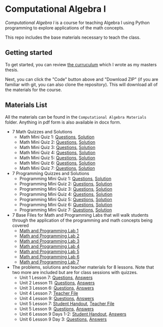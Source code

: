 # Computational Algebra I
_Computational Algebra I_ is a course for teaching Algebra I using Python programming to explore applications of the math concepts. 

This repo includes the base materials necessary to teach the class.

## Getting started

To get started, you can  review [the curruculum](./Curriculum/ComputationalAlgebra.pdf) which I wrote as my masters thesis. 

Next, you can click the "Code" button above and "Download ZIP" (if you are familiar with git, you can also clone the repository). This will download all of the materials for the course.


## Materials List
All the materials can be found in the `Computational Algebra Materials` folder. Anything in pdf form is also available in docx form. 
<ul>
    <li>7 Math Quizzes and Solutions
        <ul>
            <li>Math Mini Quiz 1: <a href=
            "https://github.com/TonyTerrasa/computational-algebra-1/blob/main/Computational%20Algebra%20Materials/MathMiniQuizzes/MathMiniQuiz1.pdf">
                Questions</a>, <a href=
                "https://github.com/TonyTerrasa/computational-algebra-1/blob/main/Computational%20Algebra%20Materials/MathMiniQuizzes/Solutions/MathMiniQuiz1_SOLUTION.pdf">
                Solution</a>
            </li>
            <li>Math Mini Quiz 2: <a href=
            "https://github.com/TonyTerrasa/computational-algebra-1/blob/main/Computational%20Algebra%20Materials/MathMiniQuizzes/MathMiniQuiz2.pdf">
                Questions</a>, <a href=
                "https://github.com/TonyTerrasa/computational-algebra-1/blob/main/Computational%20Algebra%20Materials/MathMiniQuizzes/Solutions/MathMiniQuiz2_SOLUTION.pdf">
                Solution</a>
            </li>
            <li>Math Mini Quiz 3: <a href=
            "https://github.com/TonyTerrasa/computational-algebra-1/blob/main/Computational%20Algebra%20Materials/MathMiniQuizzes/MathMiniQuiz3.pdf">
                Questions</a>, <a href=
                "https://github.com/TonyTerrasa/computational-algebra-1/blob/main/Computational%20Algebra%20Materials/MathMiniQuizzes/Solutions/MathMiniQuiz3_SOLUTION.pdf">
                Solution</a>
            </li>
            <li>Math Mini Quiz 4: <a href=
            "https://github.com/TonyTerrasa/computational-algebra-1/blob/main/Computational%20Algebra%20Materials/MathMiniQuizzes/MathMiniQuiz4.pdf">
                Questions</a>, <a href=
                "https://github.com/TonyTerrasa/computational-algebra-1/blob/main/Computational%20Algebra%20Materials/MathMiniQuizzes/Solutions/MathMiniQuiz4_SOLUTION.pdf">
                Solution</a>
            </li>
            <li>Math Mini Quiz 5: <a href=
            "https://github.com/TonyTerrasa/computational-algebra-1/blob/main/Computational%20Algebra%20Materials/MathMiniQuizzes/MathMiniQuiz5.pdf">
                Questions</a>, <a href=
                "https://github.com/TonyTerrasa/computational-algebra-1/blob/main/Computational%20Algebra%20Materials/MathMiniQuizzes/Solutions/MathMiniQuiz5_SOLUTION.pdf">
                Solution</a>
            </li>
            <li>Math Mini Quiz 6: <a href=
            "https://github.com/TonyTerrasa/computational-algebra-1/blob/main/Computational%20Algebra%20Materials/MathMiniQuizzes/MathMiniQuiz6.pdf">
                Questions</a>, <a href=
                "https://github.com/TonyTerrasa/computational-algebra-1/blob/main/Computational%20Algebra%20Materials/MathMiniQuizzes/Solutions/MathMiniQuiz6_SOLUTION.pdf">
                Solution</a>
            </li>
            <li>Math Mini Quiz 7: <a href=
            "https://github.com/TonyTerrasa/computational-algebra-1/blob/main/Computational%20Algebra%20Materials/MathMiniQuizzes/MathMiniQuiz7.pdf">
                Questions</a>, <a href=
                "https://github.com/TonyTerrasa/computational-algebra-1/blob/main/Computational%20Algebra%20Materials/MathMiniQuizzes/Solutions/MathMiniQuiz7_SOLUTION.pdf">
                Solution</a>
            </li>
        </ul>
    </li>
    <li>7 Programming Quizzes and Solutions
        <ul>
            <li>Programming Mini Quiz 1: <a href=
            "https://github.com/TonyTerrasa/computational-algebra-1/blob/main/Computational%20Algebra%20Materials/ProgrammingMiniQuizes/ProgrammingMiniQuiz1.ipynb">
                Questions</a>, <a href=
                "https://github.com/TonyTerrasa/computational-algebra-1/blob/main/Computational%20Algebra%20Materials/ProgrammingMiniQuizes/Answers/ProgrammingMiniQuiz1_ANSWER.ipynb">
                Solution</a>
            </li>
            <li>Programming Mini Quiz 2: <a href=
            "https://github.com/TonyTerrasa/computational-algebra-1/blob/main/Computational%20Algebra%20Materials/ProgrammingMiniQuizes/ProgrammingMiniQuiz2.ipynb">
                Questions</a>, <a href=
                "https://github.com/TonyTerrasa/computational-algebra-1/blob/main/Computational%20Algebra%20Materials/ProgrammingMiniQuizes/Answers/ProgrammingMiniQuiz2_ANSWER.ipynb">
                Solution</a>
            </li>
            <li>Programming Mini Quiz 3: <a href=
            "https://github.com/TonyTerrasa/computational-algebra-1/blob/main/Computational%20Algebra%20Materials/ProgrammingMiniQuizes/ProgrammingMiniQuiz3.ipynb">
                Questions</a>, <a href=
                "https://github.com/TonyTerrasa/computational-algebra-1/blob/main/Computational%20Algebra%20Materials/ProgrammingMiniQuizes/Answers/ProgrammingMiniQuiz3_ANSWER.ipynb">
                Solution</a>
            </li>
            <li>Programming Mini Quiz 4: <a href=
            "https://github.com/TonyTerrasa/computational-algebra-1/blob/main/Computational%20Algebra%20Materials/ProgrammingMiniQuizes/ProgrammingMiniQuiz4.ipynb">
                Questions</a>, <a href=
                "https://github.com/TonyTerrasa/computational-algebra-1/blob/main/Computational%20Algebra%20Materials/ProgrammingMiniQuizes/Answers/ProgrammingMiniQuiz4_ANSWER.ipynb">
                Solution</a>
            </li>
            <li>Programming Mini Quiz 5: <a href=
            "https://github.com/TonyTerrasa/computational-algebra-1/blob/main/Computational%20Algebra%20Materials/ProgrammingMiniQuizes/ProgrammingMiniQuiz5.ipynb">
                Questions</a>, <a href=
                "https://github.com/TonyTerrasa/computational-algebra-1/blob/main/Computational%20Algebra%20Materials/ProgrammingMiniQuizes/Answers/ProgrammingMiniQuiz5_ANSWER.ipynb">
                Solution</a>
            </li>
            <li>Programming Mini Quiz 6: <a href=
            "https://github.com/TonyTerrasa/computational-algebra-1/blob/main/Computational%20Algebra%20Materials/ProgrammingMiniQuizes/ProgrammingMiniQuiz6.ipynb">
                Questions</a>, <a href=
                "https://github.com/TonyTerrasa/computational-algebra-1/blob/main/Computational%20Algebra%20Materials/ProgrammingMiniQuizes/Answers/ProgrammingMiniQuiz6_ANSWER.ipynb">
                Solution</a>
            </li>
            <li>Programming Mini Quiz 7: <a href=
            "https://github.com/TonyTerrasa/computational-algebra-1/blob/main/Computational%20Algebra%20Materials/ProgrammingMiniQuizes/ProgrammingMiniQuiz7.ipynb">
                Questions</a>, <a href=
                "https://github.com/TonyTerrasa/computational-algebra-1/blob/main/Computational%20Algebra%20Materials/ProgrammingMiniQuizes/Answers/ProgrammingMiniQuiz7_ANSWER.ipynb">
                Solution</a>
            </li>
        </ul>
    </li>
    <li>7 Base Files for Math and Programming Labs that will
    walk students through the application of the programming
    and math concepts being covered
        <ul>
            <li>
                <a href=
                "https://github.com/TonyTerrasa/computational-algebra-1/blob/main/Computational%20Algebra%20Materials/Labs/Lab1.ipynb">
                Math and Programming Lab 1</a>
            </li>
            <li>
                <a href=
                "https://github.com/TonyTerrasa/computational-algebra-1/blob/main/Computational%20Algebra%20Materials/Labs/Lab2.ipynb">
                Math and Programming Lab 2</a>
            </li>
            <li>
                <a href=
                "https://github.com/TonyTerrasa/computational-algebra-1/blob/main/Computational%20Algebra%20Materials/Labs/Lab3.ipynb">
                Math and Programming Lab 3</a>
            </li>
            <li>
                <a href=
                "https://github.com/TonyTerrasa/computational-algebra-1/blob/main/Computational%20Algebra%20Materials/Labs/Lab4.ipynb">
                Math and Programming Lab 4</a>
            </li>
            <li>
                <a href=
                "https://github.com/TonyTerrasa/computational-algebra-1/blob/main/Computational%20Algebra%20Materials/Labs/Lab5.ipynb">
                Math and Programming Lab 5</a>
            </li>
            <li>
                <a href=
                "https://github.com/TonyTerrasa/computational-algebra-1/blob/main/Computational%20Algebra%20Materials/Labs/Lab6.ipynb">
                Math and Programming Lab 6</a>
            </li>
            <li>
                <a href=
                "https://github.com/TonyTerrasa/computational-algebra-1/blob/main/Computational%20Algebra%20Materials/Labs/Lab7.ipynb">
                Math and Programming Lab 7</a>
            </li>
        </ul>
    </li>
    <li>The problems, solutions and teacher materials for 8
    lessons. Note that two more are included but are for class
    sessions with quizzes.
        <ul>
            <li>Unit 1 Lesson 7: <a href=
            "https://github.com/TonyTerrasa/computational-algebra-1/blob/main/Computational%20Algebra%20Materials/LessonPlanMaterials/Unit1Lesson7.ipynb">
                Questions</a>, <a href=
                "https://github.com/TonyTerrasa/computational-algebra-1/blob/main/Computational%20Algebra%20Materials/LessonPlanMaterials/Unit1Lesson7_SOLUTION.ipynb">
                Answers</a>
            </li>
            <li>Unit 2 Lesson 11: <a href=
            "https://github.com/TonyTerrasa/computational-algebra-1/blob/main/Computational%20Algebra%20Materials/LessonPlanMaterials/Unit2Lesson11.ipynb">
                Questions</a>, <a href=
                "https://github.com/TonyTerrasa/computational-algebra-1/blob/main/Computational%20Algebra%20Materials/LessonPlanMaterials/Unit2Lesson11_SOLUTION.ipynb">
                Answers</a>
            </li>
            <li>Unit 3 Lesson 6: <a href=
            "https://github.com/TonyTerrasa/computational-algebra-1/blob/main/Computational%20Algebra%20Materials/LessonPlanMaterials/Unit3Lesson6.ipynb">
                Questions</a>, <a href=
                "https://github.com/TonyTerrasa/computational-algebra-1/blob/main/Computational%20Algebra%20Materials/LessonPlanMaterials/Unit3Lesson6_SOLUTION.ipynb">
                Answers</a>
            </li>
            <li>Unit 4 Lesson 7: <a href=
            "https://github.com/TonyTerrasa/computational-algebra-1/blob/main/Computational%20Algebra%20Materials/LessonPlanMaterials/Unit4Lesson7_TEACHER.ipynb">
                Teacher File</a>
            </li>
            <li>Unit 4 Lesson 9: <a href=
            "https://github.com/TonyTerrasa/computational-algebra-1/blob/main/Computational%20Algebra%20Materials/LessonPlanMaterials/Unit4Lesson9.ipynb">
                Questions</a>, <a href=
                "https://github.com/TonyTerrasa/computational-algebra-1/blob/main/Computational%20Algebra%20Materials/LessonPlanMaterials/Unit4Lesson9_SOLUTION.ipynb">
                Answers</a>
            </li>
            <li>Unit 5 Lesson 7: <a href=
            "https://github.com/TonyTerrasa/computational-algebra-1/blob/main/Computational%20Algebra%20Materials/LessonPlanMaterials/Unit5Lesson7_STUDENTHANDOUT.pdf">
                Student Handout</a>, <a href=
                "https://github.com/TonyTerrasa/computational-algebra-1/blob/main/Computational%20Algebra%20Materials/LessonPlanMaterials/Unit5Lesson7_TEACHER.ipynb">
                Teacher File</a>
            </li>
            <li>Unit 5 Lesson 9: <a href=
            "https://github.com/TonyTerrasa/computational-algebra-1/blob/main/Computational%20Algebra%20Materials/LessonPlanMaterials/Unit5Lesson9.ipynb">
                Questions</a>, <a href=
                "https://github.com/TonyTerrasa/computational-algebra-1/blob/main/Computational%20Algebra%20Materials/LessonPlanMaterials/Unit5Lesson9_SOLUTION.ipynb">
                Answers</a>
            </li>
            <li>Unit 6 Lesson 9 Days 1-2: <a href=
            "https://github.com/TonyTerrasa/computational-algebra-1/blob/main/Computational%20Algebra%20Materials/LessonPlanMaterials/Unit6Lesson9_STUDENTHANDOUT.pdf">
                Student Handout</a>, <a href=
                "https://github.com/TonyTerrasa/computational-algebra-1/blob/main/Computational%20Algebra%20Materials/LessonPlanMaterials/Unit6Lesson9_HANDOUT_SOLUTION.pdf">
                Answers</a>
            </li>
            <li>Unit 6 Lesson 9 Day 3: <a href=
            "https://github.com/TonyTerrasa/computational-algebra-1/blob/main/Computational%20Algebra%20Materials/LessonPlanMaterials/Unit6Lesson9_day3.ipynb">
                Questions</a>, <a href=
                "https://github.com/TonyTerrasa/computational-algebra-1/blob/main/Computational%20Algebra%20Materials/LessonPlanMaterials/Unit6Lesson9_day3_SOLUTION.ipynb">
                Answers</a>
            </li>
        </ul>
    </li>
</ul>
